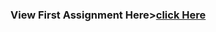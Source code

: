 <h3>View First Assignment Here><a href = "https://vvce6aweb.github.io/my-first-html-page-Annushams">click Here</a></h3>
